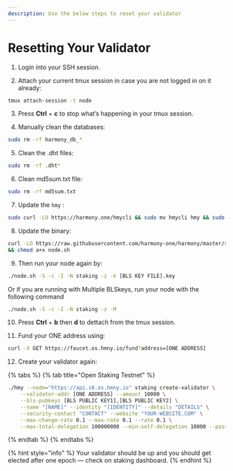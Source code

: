 ```yaml
---
description: Use the below steps to reset your validator
---
```


# Resetting Your Validator

1. Login into your SSH session.

2. Attach your current tmux session in case you are not logged in on it already:

```bash
tmux attach-session -t node
```

3. Press **Ctrl** + **c** to stop what’s happening in your tmux session.

4. Manually clean the databases:

```bash
sudo rm -rf harmony_db_*
```

5. Clean the .dht files:

```bash
sudo rm -rf .dht*
```

6. Clean md5sum.txt file:

```bash
sudo rm -rf md5sum.txt
```

7. Update the `hmy` :

```bash
sudo curl -LO https://harmony.one/hmycli && sudo mv hmycli hmy && sudo chmod +x hmy
```

8. Update the binary:

```bash
curl -LO https://raw.githubusercontent.com/harmony-one/harmony/master/scripts/node.sh \
&& chmod a+x node.sh
```

9. Then run your node again by:

```bash
./node.sh -S -c -I -N staking -z -k [BLS KEY FILE].key
```

Or if you are running with Multiple BLSkeys, run your node with the following command

```bash
./node.sh -S -c -I -N staking -z -M
```

10. Press **Ctrl** + **b** then **d** to dettach from the tmux session.

11. Fund your ONE address using: 

```bash
curl -X GET https://faucet.os.hmny.io/fund?address=[ONE ADDRESS]
```

12. Create your validator again:

{% tabs %}
{% tab title="Open Staking Testnet" %}
```bash
./hmy --node="https://api.s0.os.hmny.io" staking create-validator \
    --validator-addr [ONE ADDRESS] --amount 10000 \
    --bls-pubkeys [BLS PUBLIC KEY1],[BLS PUBLIC KEY2] \
    --name "[NAME]" --identity "[IDENTITY]" --details "DETAILS" \
    --security-contact "CONTACT" --website "YOUR-WEBSITE.COM" \
    --max-change-rate 0.1 --max-rate 0.1 --rate 0.1 \
    --max-total-delegation 100000000 --min-self-delegation 10000 --passphrase

```
{% endtab %}
{% endtabs %}

{% hint style="info" %}
Your validator should be up and you should get elected after one epoch — check on staking dashboard.
{% endhint %}

